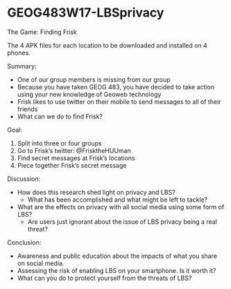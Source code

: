 # GEOG483W17-LBSprivacy
The Game: Finding Frisk

The 4 APK files for each location to be downloaded and installed on 4 phones.

Summary:
  - One of our group members is missing from our group
  - Because you have taken GEOG 483, you have decided to take action using your new knowledge of Geoweb technology
  - Frisk likes to use twitter on their mobile to send messages to all of their friends
  - What can we do to find Frisk?

Goal:
  1. Split into three or four groups
  2. Go to Frisk’s twitter: @FrisktheHUUman
  3. Find secret messages at Frisk’s locations
  4. Piece together Frisk’s secret message

Discussion:
  - How does this research shed light on privacy and LBS?
    - What has been accomplished and what might be left to tackle?
  - What are the effects on privacy with all social media using some form of LBS?
    - Are users just ignorant about the issue of LBS privacy being a real threat?

Conclusion:
  - Awareness and public education about the impacts of what you share on social media.
  - Assessing the risk of enabling LBS on your smartphone. Is it worth it?
  - What can you do to protect yourself from the threats of LBS?


